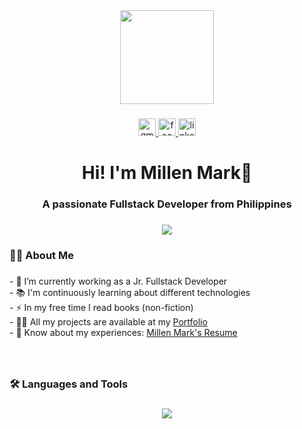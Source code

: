 <div align="center">
  <img height="150" src="https://camo.githubusercontent.com/62da68eb62b1e5f175f7d1f0191dd89a653d7908feb22d37d4a0ab07365d6791/68747470733a2f2f6d656469612e67697068792e636f6d2f6d656469612f4d3967624264396e6244724f5475314d71782f67697068792e676966"  />
</div>

###

<div align="center">
  <a href="mailto:aquino.millenmark@gmail.com" target="_blank">
    <img src="https://img.shields.io/static/v1?message=Gmail&logo=gmail&label=&color=282a36&logoColor=D14836&labelColor=&style=for-the-badge" height="28" alt="gmail logo"  />
  </a>
  <a href="https://www.facebook.com/aquino.millenmark" target="_blank">
    <img src="https://img.shields.io/static/v1?message=Facebook&logo=facebook&label=&color=282a36&logoColor=2CA5E0&labelColor=&style=for-the-badge" height="28" alt="facebook logo"  />
  </a>
  <a href="https://www.linkedin.com/in/millen-mark-aquino/" target="_blank">
    <img src="https://img.shields.io/static/v1?message=LinkedIn&logo=linkedin&label=&color=282a36&logoColor=2CA5E0&labelColor=&style=for-the-badge" height="28" alt="linkedin logo"  />
  </a>
</div>

###

<h1 align="center">Hi! I'm Millen Mark👋</h1>
<h3 align="center">A passionate Fullstack Developer from Philippines</h3>

###

<div align="center">
  <img src="https://visitor-badge.laobi.icu/badge?page_id=Millenmark.Millenmark&left_text=Visitors"  />
</div>

###

<h3 align="left">👩‍💻  About Me</h3>

###

<p align="left">
  - 🔭 I’m currently working as a Jr. Fullstack Developer<br>
  - 📚 I'm continuously learning about different technologies<br>
  - ⚡ In my free time I read books (non-fiction)<br>
  - 👨‍💻 All my projects are available at my <a href="https://millenmark.github.io/portfolio/">Portfolio</a><br>
  - 📄 Know about my experiences: <a href="https://drive.google.com/file/d/1QzqVc4CGAYwiGYOZL1EdVlVLeCTvauHf/view?usp=sharing">Millen Mark's Resume<a/><br>
</p>

###

<br clear="both">

<h3 align="left">🛠 Languages and Tools</h3>

###

<p align="center">
  <a href="https://skillicons.dev">
    <img src="https://skillicons.dev/icons?i=git,aws,html,css,js,figma,materialui,tailwind,nodejs,react,express,php,laravel,mysql,mongodb" />
  </a>
</p>
